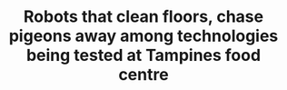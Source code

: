 ---
title: "Robots that clean floors, chase pigeons away among technologies being tested at Tampines food centre"
file_url: https://www.straitstimes.com/singapore/here-comes-the-clean-squad-robots-tested-at-tampines-food-centre
---